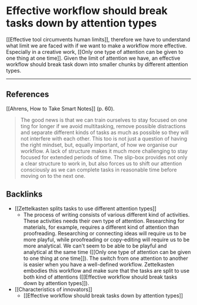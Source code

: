 # Effective workflow should break tasks down by attention types
[[Effective tool circumvents human limits]], therefore we have to understand what limit we are faced with if we want to make a workflow more effective. Especially in a creative work, [[Only one type of attention can be given to one thing at one time]]. Given the limit of attention we have, an effective workflow should break task down into smaller chunks by different attention types.

---
## References
[[Ahrens, How to Take Smart Notes]] (p. 60).
> The good news is that we can train ourselves to stay focused on one ting for longer if we avoid multitasking, remove possible distractions and separate different kinds of tasks as much as possible so they will not interfere with each other. This too is not just a question of having the right mindset, but, equally important, of how we organise our workflow. A lack of structure makes it much more challenging to stay focused for extended periods of time. The slip-box provides not only a clear structure to work in, but also forces us to shift our attention consciously as we can complete tasks in reasonable time before moving on to the next one.

## Backlinks
* [[Zettelkasten splits tasks to use different attention types]]
	* The process of writing consists of various different kind of activities. These activities needs their own type of attention. Researching for materials, for example, requires a different kind of attention than proofreading. Researching or connecting ideas will require us to be more playful, while proofreading or copy-editing will require us to be more analytical. We can't seem to be able to be playful and analytical at the same time ([[Only one type of attention can be given to one thing at one time]]). The switch from one attention to another is easier when you have a well-defined workflow. Zettelkasten embodies this workflow and make sure that the tasks are split to use both kind of attentions ([[Effective workflow should break tasks down by attention types]]).
* [[Characteristics of innovators]]
	* [[Effective workflow should break tasks down by attention types]]

<!-- #evergreen #workflow -->

<!-- {BearID:D986CA83-A794-4A19-A110-7605AB36352D-4097-000023C5E9DAD88E} -->
